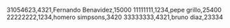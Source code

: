 31054623,4321,Fernando Benavidez,15000
11111111,1234,pepe grillo,25400
22222222,1234,homero simpsons,3420
33333333,4321,bruno diaz,23334
